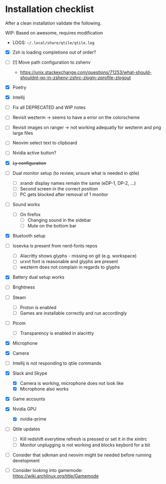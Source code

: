 # Installation checklist

After a clean installation validate the following.

WIP: Based on awesome, requires modification

- LOGS: `~/.local/share/qtile/qtile.log`

- [x] Zsh is loading completions out of order?
- [ ] [!] Move path configuration to zshenv
    - <https://unix.stackexchange.com/questions/71253/what-should-shouldnt-go-in-zshenv-zshrc-zlogin-zprofile-zlogout>
- [x] Poetry
- [x] Intellij
- [ ] Fix all DEPRECATED and WIP notes
- [ ] Revisit wezterm -> seems to have a error on the colorscheme
- [ ] Revisit images on ranger -> not working adequatly for wezterm and png large files
- [ ] Neovim select text to clipboard
- [ ] Nvidia active button?
- [x] ~~Ly configuration~~

- [ ] Dual monitor setup (to review, unsure what is needed in qtile)
    - [ ] xrandr display names remain the same (eDP-1, DP-2, ...)
    - [ ] Second screen in the correct position
    - [ ] PC gets blocked after removal of 1 monitor
- [ ] Sound works
    - [ ] On firefox
        - [ ] Changing sound in the sidebar
        - [ ] Mute on the bottom bar
- [x] Bluetooth setup
- [ ] Iosevka is present from nerd-fonts repos
    - [ ] Alacritty shows glyphs - missing on git (e.g. workspace)
    - [ ] urxvt font is reasonable and glyphs are present
    - [ ] wezterm does not complain in regards to glyphs
- [x] Battery dual setup works
- [ ] Brightness
- [ ] Steam
    - [ ] Proton is enabled
    - [ ] Games are installable correctly and run accordingly
- [ ] Picom
    - [ ] Transparency is enabled in alacritty
- [x] Microphone
- [x] Camera
- [ ] Intellij is not responding to qtile commands
- [x] Slack and Skype
    - [x] Camera is working, microphone does not look like
    - [x] Microphone also works
- [x] Game accounts
- [x] Nvidia GPU
    - [x] nvidia-prime

- [ ] Qtile updates
    - [ ] Kill redshift everytime refresh is pressed or set it in the xinitrc
    - [ ] Monitor unplugging is not working and blocks keybord for a bit

- [ ] Consider that sdkman and neovim might be needed before running development
- [ ] Consider looking into gamemode: <https://wiki.archlinux.org/title/Gamemode>
